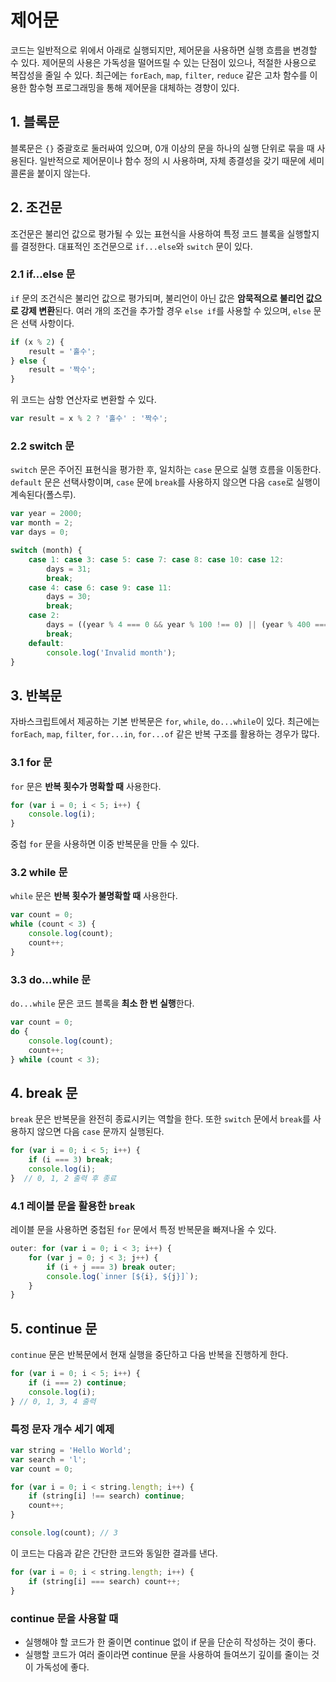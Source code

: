 # 제어문

코드는 일반적으로 위에서 아래로 실행되지만, 제어문을 사용하면 실행 흐름을 변경할 수 있다. 제어문의 사용은 가독성을 떨어뜨릴 수 있는 단점이 있으나, 적절한 사용으로 복잡성을 줄일 수 있다. 최근에는 `forEach`, `map`, `filter`, `reduce` 같은 고차 함수를 이용한 함수형 프로그래밍을 통해 제어문을 대체하는 경향이 있다.

## 1. 블록문

블록문은 `{}` 중괄호로 둘러싸여 있으며, 0개 이상의 문을 하나의 실행 단위로 묶을 때 사용된다. 일반적으로 제어문이나 함수 정의 시 사용하며, 자체 종결성을 갖기 때문에 세미콜론을 붙이지 않는다.

## 2. 조건문

조건문은 불리언 값으로 평가될 수 있는 표현식을 사용하여 특정 코드 블록을 실행할지를 결정한다. 대표적인 조건문으로 `if...else`와 `switch` 문이 있다.

### 2.1 if...else 문

`if` 문의 조건식은 불리언 값으로 평가되며, 불리언이 아닌 값은 **암묵적으로 불리언 값으로 강제 변환**된다. 여러 개의 조건을 추가할 경우 `else if`를 사용할 수 있으며, `else` 문은 선택 사항이다.

```js
if (x % 2) {
    result = '홀수';
} else {
    result = '짝수';
}
```

위 코드는 삼항 연산자로 변환할 수 있다.

```js
var result = x % 2 ? '홀수' : '짝수';
```

### 2.2 switch 문

`switch` 문은 주어진 표현식을 평가한 후, 일치하는 `case` 문으로 실행 흐름을 이동한다. `default` 문은 선택사항이며, `case` 문에 `break`를 사용하지 않으면 다음 `case`로 실행이 계속된다(폴스루).

```js
var year = 2000;
var month = 2;
var days = 0;

switch (month) {
    case 1: case 3: case 5: case 7: case 8: case 10: case 12:
        days = 31;
        break;
    case 4: case 6: case 9: case 11:
        days = 30;
        break;
    case 2:
        days = ((year % 4 === 0 && year % 100 !== 0) || (year % 400 === 0)) ? 29 : 28;
        break;
    default:
        console.log('Invalid month');
}
```

## 3. 반복문

자바스크립트에서 제공하는 기본 반복문은 `for`, `while`, `do...while`이 있다. 최근에는 `forEach`, `map`, `filter`, `for...in`, `for...of` 같은 반복 구조를 활용하는 경우가 많다.

### 3.1 for 문

`for` 문은 **반복 횟수가 명확할 때** 사용한다.

```js
for (var i = 0; i < 5; i++) {
    console.log(i);
}
```

중첩 `for` 문을 사용하면 이중 반복문을 만들 수 있다.

### 3.2 while 문

`while` 문은 **반복 횟수가 불명확할 때** 사용한다.

```js
var count = 0;
while (count < 3) {
    console.log(count);
    count++;
}
```

### 3.3 do...while 문

`do...while` 문은 코드 블록을 **최소 한 번 실행**한다.

```js
var count = 0;
do {
    console.log(count);
    count++;
} while (count < 3);
```

## 4. break 문

`break` 문은 반복문을 완전히 종료시키는 역할을 한다. 또한 `switch` 문에서 `break`를 사용하지 않으면 다음 `case` 문까지 실행된다.

```js
for (var i = 0; i < 5; i++) {
    if (i === 3) break;
    console.log(i);
}  // 0, 1, 2 출력 후 종료
```

### 4.1 레이블 문을 활용한 `break`

레이블 문을 사용하면 중첩된 `for` 문에서 특정 반복문을 빠져나올 수 있다.

```js
outer: for (var i = 0; i < 3; i++) {
    for (var j = 0; j < 3; j++) {
        if (i + j === 3) break outer;
        console.log(`inner [${i}, ${j}]`);
    }
}
```

## 5. continue 문

`continue` 문은 반복문에서 현재 실행을 중단하고 다음 반복을 진행하게 한다.

```js
for (var i = 0; i < 5; i++) {
    if (i === 2) continue;
    console.log(i);
} // 0, 1, 3, 4 출력
```

### 특정 문자 개수 세기 예제

```js
var string = 'Hello World';
var search = 'l';
var count = 0;

for (var i = 0; i < string.length; i++) {
    if (string[i] !== search) continue;
    count++;
}

console.log(count); // 3
```

이 코드는 다음과 같은 간단한 코드와 동일한 결과를 낸다.

```js
for (var i = 0; i < string.length; i++) {
    if (string[i] === search) count++;
}
```

### continue 문을 사용할 때

- 실행해야 할 코드가 한 줄이면 continue 없이 if 문을 단순히 작성하는 것이 좋다.
- 실행할 코드가 여러 줄이라면 continue 문을 사용하여 들여쓰기 깊이를 줄이는 것이 가독성에 좋다.

